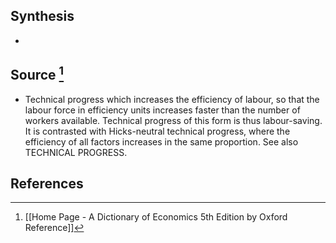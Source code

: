 ## Synthesis
- 
## Source [^1]
- Technical progress which increases the efficiency of labour, so that the labour force in efficiency units increases faster than the number of workers available. Technical progress of this form is thus labour-saving. It is contrasted with Hicks-neutral technical progress, where the efficiency of all factors increases in the same proportion. See also TECHNICAL PROGRESS.
## References

[^1]: [[Home Page - A Dictionary of Economics 5th Edition by Oxford Reference]]